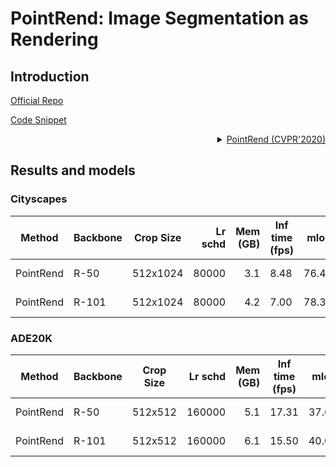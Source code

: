 # PointRend: Image Segmentation as Rendering

## Introduction

<!-- [ALGORITHM] -->

<a href="https://github.com/facebookresearch/detectron2/tree/master/projects/PointRend">Official Repo</a>

<a href="https://github.com/open-mmlab/mmsegmentation/blob/v0.17.0/mmseg/models/decode_heads/point_head.py#L36">Code Snippet</a>

<details>
<summary align="right"><a href="https://arxiv.org/abs/1912.08193">PointRend (CVPR'2020)</a></summary>

```
@inproceedings{kirillov2020pointrend,
  title={Pointrend: Image segmentation as rendering},
  author={Kirillov, Alexander and Wu, Yuxin and He, Kaiming and Girshick, Ross},
  booktitle={Proceedings of the IEEE/CVF conference on computer vision and pattern recognition},
  pages={9799--9808},
  year={2020}
}
```

</details>

## Results and models

### Cityscapes

| Method    | Backbone | Crop Size | Lr schd | Mem (GB) | Inf time (fps) |  mIoU | mIoU(ms+flip) | config                                                                                                                          | download                                                                                                                                                                                                                                                                                                                                                             |
| --------- | -------- | --------- | ------: | -------: | -------------- | ----: | ------------- | ------------------------------------------------------------------------------------------------------------------------------- | -------------------------------------------------------------------------------------------------------------------------------------------------------------------------------------------------------------------------------------------------------------------------------------------------------------------------------------------------------------------- |
| PointRend | R-50     | 512x1024  |   80000 |      3.1 | 8.48           | 76.47 | 78.13         | [config](https://github.com/open-mmlab/mmsegmentation/blob/master/configs/point_rend/pointrend_r50_512x1024_80k_cityscapes.py)  | [model](https://download.openmmlab.com/mmsegmentation/v0.5/point_rend/pointrend_r50_512x1024_80k_cityscapes/pointrend_r50_512x1024_80k_cityscapes_20200711_015821-bb1ff523.pth) &#124; [log](https://download.openmmlab.com/mmsegmentation/v0.5/point_rend/pointrend_r50_512x1024_80k_cityscapes/pointrend_r50_512x1024_80k_cityscapes-20200715_214714.log.json)     |
| PointRend | R-101    | 512x1024  |   80000 |      4.2 | 7.00           | 78.30 | 79.97         | [config](https://github.com/open-mmlab/mmsegmentation/blob/master/configs/point_rend/pointrend_r101_512x1024_80k_cityscapes.py) | [model](https://download.openmmlab.com/mmsegmentation/v0.5/point_rend/pointrend_r101_512x1024_80k_cityscapes/pointrend_r101_512x1024_80k_cityscapes_20200711_170850-d0ca84be.pth) &#124; [log](https://download.openmmlab.com/mmsegmentation/v0.5/point_rend/pointrend_r101_512x1024_80k_cityscapes/pointrend_r101_512x1024_80k_cityscapes-20200715_214824.log.json) |

### ADE20K

| Method    | Backbone | Crop Size | Lr schd | Mem (GB) | Inf time (fps) |  mIoU | mIoU(ms+flip) | config                                                                                                                      | download                                                                                                                                                                                                                                                                                                                                             |
| --------- | -------- | --------- | ------: | -------: | -------------- | ----: | ------------- | --------------------------------------------------------------------------------------------------------------------------- | ---------------------------------------------------------------------------------------------------------------------------------------------------------------------------------------------------------------------------------------------------------------------------------------------------------------------------------------------------- |
| PointRend | R-50     | 512x512   |  160000 |      5.1 | 17.31          | 37.64 | 39.17         | [config](https://github.com/open-mmlab/mmsegmentation/blob/master/configs/point_rend/pointrend_r50_512x512_160k_ade20k.py)  | [model](https://download.openmmlab.com/mmsegmentation/v0.5/point_rend/pointrend_r50_512x512_160k_ade20k/pointrend_r50_512x512_160k_ade20k_20200807_232644-ac3febf2.pth) &#124; [log](https://download.openmmlab.com/mmsegmentation/v0.5/point_rend/pointrend_r50_512x512_160k_ade20k/pointrend_r50_512x512_160k_ade20k-20200807_232644.log.json)     |
| PointRend | R-101    | 512x512   |  160000 |      6.1 | 15.50          | 40.02 | 41.60         | [config](https://github.com/open-mmlab/mmsegmentation/blob/master/configs/point_rend/pointrend_r101_512x512_160k_ade20k.py) | [model](https://download.openmmlab.com/mmsegmentation/v0.5/point_rend/pointrend_r101_512x512_160k_ade20k/pointrend_r101_512x512_160k_ade20k_20200808_030852-8834902a.pth) &#124; [log](https://download.openmmlab.com/mmsegmentation/v0.5/point_rend/pointrend_r101_512x512_160k_ade20k/pointrend_r101_512x512_160k_ade20k-20200808_030852.log.json) |
